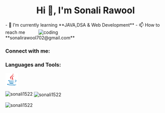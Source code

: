 <h1 align="center">Hi 👋, I'm Sonali Rawool</h1>
- 🌱 I’m currently learning **JAVA,DSA & Web Development**
<img align="right"alt="coding"width="400"src="https://www.google.com/url?sa=i&url=https%3A%2F%2Ficonscout.com%2Flottie-animations%2Ffemale-web-developer&psig=AOvVaw0cvpxav32KVyxjhhbKzVAi&ust=1706545210433000&source=images&cd=vfe&opi=89978449&ved=0CBIQjRxqFwoTCIist9O-gIQDFQAAAAAdAAAAABAE">
- 📫 How to reach me **sonalirawool702@gmail.com**

<h3 align="left">Connect with me:</h3>
<p align="left">
</p>

<h3 align="left">Languages and Tools:</h3>
<p align="left"> <a href="https://www.java.com" target="_blank" rel="noreferrer"> <img src="https://raw.githubusercontent.com/devicons/devicon/master/icons/java/java-original.svg" alt="java" width="40" height="40"/> </a> </p>

<p><img align="left" src="https://github-readme-stats.vercel.app/api/top-langs?username=sonali1522&show_icons=true&locale=en&layout=compact" alt="sonali1522" /></p>

<p>&nbsp;<img align="center" src="https://github-readme-stats.vercel.app/api?username=sonali1522&show_icons=true&locale=en" alt="sonali1522" /></p>

<p><img align="center" src="https://github-readme-streak-stats.herokuapp.com/?user=sonali1522&" alt="sonali1522" /></p>
